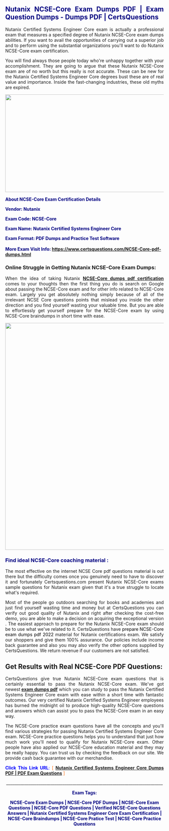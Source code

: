 <h2 style="text-align: justify;"><span style="color: #000080;">Nutanix NCSE-Core Exam Dumps PDF | Exam Question Dumps - Dumps PDF | CertsQuestions</span></h2>
<p style="text-align: justify;">Nutanix Certified Systems Engineer Core exam is actually a professional exam that measures a specified degree of Nutanix  NCSE-Core exam dumps abilities. If you want to avail the opportunities of carrying out a superior job and to perform using the substantial organizations you'll want to do Nutanix NCSE-Core exam certification.</p>
<p style="text-align: justify;">You will find always those people today who're unhappy together with your accomplishment. They are going to argue that these Nutanix  NCSE-Core exam are of no worth but this really is not accurate. These can be new for the Nutanix Certified Systems Engineer Core degrees bust these are of real value and importance. Inside the fast-changing industries, these old myths are expired.</p>
<p><img style="display: block; margin-left: auto; margin-right: auto;" src="https://i.imgur.com/eaP4ae9.png" width="840" height="310" /></p>
<p><span style="color: #000080;"><strong>About NCSE-Core Exam Certification Details</strong></span></p>
<p><span style="color: #000080;"><strong>Vendor: Nutanix<br /></strong></span></p>
<p><span style="color: #000080;"><strong>Exam Code: NCSE-Core</strong></span></p>
<p><span style="color: #000080;"><strong>Exam Name: Nutanix Certified Systems Engineer Core</strong></span></p>
<p><span style="color: #000080;"><strong>Exam Format: PDF Dumps and Practice Test Software<br /><br />More Exam Visit Info: <span style="color: #ff6600;"><a href="https://www.certsquestions.com/NCSE-Core-pdf-dumps.html">https://www.certsquestions.com/NCSE-Core-pdf-dumps.html</a></span></strong></span></p>
<h3>Online Struggle in Getting Nutanix NCSE-Core Exam Dumps:</h3>
<p style="text-align: justify;">When the idea of taking Nutanix <a href="https://www.certsquestions.com/NCSE-Core-pdf-dumps.html"><strong> NCSE-Core dumps pdf certification</strong></a> comes to your thoughts then the first thing you do is search on Google about passing the NCSE-Core exam and for other info related to NCSE-Core exam. Largely you get absolutely nothing simply because of all of the irrelevant NCSE Core questions points that mislead you inside the other direction and you find yourself wasting your valuable time. But you are able to effortlessly get yourself prepare for the NCSE-Core exam by using NCSE-Core braindumps in short time with ease.</p>
<p><a href="https://www.certsquestions.com/NCSE-Core-pdf-dumps.html"><img style="display: block; margin-left: auto; margin-right: auto;" src="https://i.imgur.com/pxhoKQ2.png" width="720" /></a></p>
<h3><span style="color: #000080;">Find ideal  NCSE-Core coaching material :</span></h3>
<p style="text-align: justify;">The most effective on the internet NCSE Core pdf questions material is out there but the difficulty comes once you genuinely need to have to discover it and fortunately Certsquestions.com present Nutanix NCSE-Core exams sample questions for Nutanix  exam given that it's a true struggle to locate what's required.</p>
<p style="text-align: justify;">Most of the people go outdoors searching for books and academies and just find yourself wasting time and money but at CertsQuestions you can verify out good quality of Nutanix  and right after checking the cost-free demo, you are able to make a decision on acquiring the exceptional version . The easiest approach to prepare for the Nutanix NCSE-Core exam should be to use what we've related to it. CertsQuestions have <span style="color: #000000;">prepare NCSE-Core exam dumps pdf 2022</span> material for Nutanix certifications exam. We satisfy our shoppers and give them 100% assurance. Our policies include income back guarantee and also you may also verify the other options supplied by CertsQuestions. We return revenue if our customers are not satisfied.</p>
<h2>Get Results with Real NCSE-Core PDF Questions:</h2>
<p style="text-align: justify;">CertsQuestions give true Nutanix NCSE-Core exam questions that is certainly essential to pass the Nutanix  NCSE-Core exam. We've got newest<strong>&nbsp;<a href="https://www.certsquestions.com/">exam dumps pdf</a></strong>&nbsp;which you can study to pass the Nutanix Certified Systems Engineer Core exam with ease within a short time with fantastic outcomes. Our very certified Nutanix Certified Systems Engineer employees has burned the midnight oil to produce high-quality NCSE-Core questions and answers which can assist you to pass the NCSE-Core exam in an easy way.</p>
<p style="text-align: justify;">The NCSE-Core practice exam questions have all the concepts and you'll find various strategies for passing Nutanix Certified Systems Engineer Core exam. NCSE-Core practice questions helps you to understand that just how much work you'll need to qualify for Nutanix  NCSE-Core exam. Other people have also applied our NCSE-Core education material and they may be really happy. You can trust us by checking the feedback on our site. We provide cash back guarantee with our merchandise.</p>
<p style="text-align: justify;"><span style="color: #0000ff;"><strong>Click This Link URL</strong>:</span> <span style="color: #ff6600;">[ <strong><a href="https://www.certsquestions.com/nutanix-certified-systems-engineer-certification.html">Nutanix Certified Systems Engineer Core Dumps PDF | PDF Exam Questions</a></strong> ]</span></p>
<p style="text-align: center;">______________________________________________________________________________</p>
<p style="text-align: center;"><span style="color: #000080;"><strong>Exam Tags:</strong></span></p>
<p style="text-align: center;"><span style="color: #000080;"><strong>NCSE-Core Exam Dumps | NCSE-Core PDF Dumps | NCSE-Core Exam Questions | NCSE-Core PDF Questions | Verified NCSE-Core Questions Answers | Nutanix Certified Systems Engineer Core Exam Certification | NCSE-Core Braindumps | NCSE-Core Pratice Test | NCSE-Core Practice Questions</strong></span></p>
